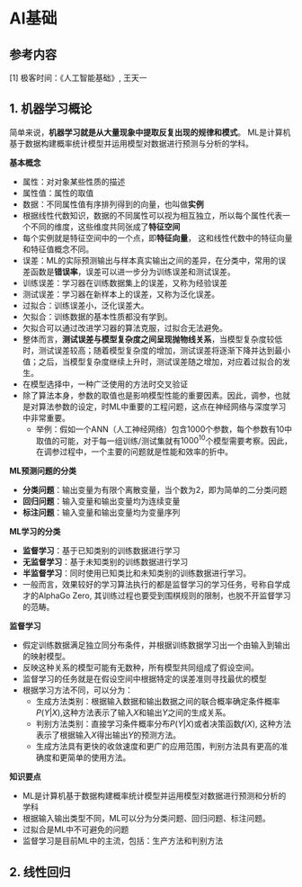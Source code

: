 # AI基础
## 参考内容
[1] 极客时间：《人工智能基础》, 王天一

## 1. 机器学习概论
简单来说，**机器学习就是从大量现象中提取反复出现的规律和模式**。
ML是计算机基于数据构建概率统计模型并运用模型对数据进行预测与分析的学科。 

**基本概念**
* 属性：对对象某些性质的描述
* 属性值：属性的取值
* 数据：不同属性值有序排列得到的向量，也叫做**实例**
* 根据线性代数知识，数据的不同属性可以视为相互独立，所以每个属性代表一个不同的维度，这些维度共同张成了**特征空间**
* 每个实例就是特征空间中的一个点，即**特征向量**， 这和线性代数中的特征向量和特征值概念不同。
* 误差：ML的实际预测输出与样本真实输出之间的差异，在分类中，常用的误差函数是**错误率**，误差可以进一步分为训练误差和测试误差。
* 训练误差：学习器在训练数据集上的误差，又称为经验误差
* 测试误差：学习器在新样本上的误差，又称为泛化误差。
* 过拟合：训练误差小，泛化误差大。
* 欠拟合：训练数据的基本性质都没有学到。
* 欠拟合可以通过改进学习器的算法克服，过拟合无法避免。
* 整体而言，**测试误差与模型复杂度之间呈现抛物线关系**，当模型复杂度较低时，测试误差较高；随着模型复杂度的增加，测试误差将逐渐下降并达到最小值；之后，当模型复杂度继续上升时，测试误差随之增加，对应着过拟合的发生。
* 在模型选择中，一种广泛使用的方法时交叉验证
* 除了算法本身，参数的取值也是影响模型性能的重要因素。因此，调参，也就是对算法参数的设定，时ML中重要的工程问题，这点在神经网络与深度学习中非常重要。
  * 举例：假如一个ANN（人工神经网络）包含1000个参数，每个参数有10中取值的可能，对于每一组训练/测试集就有$1000^{10}$个模型需要考察。因此，在调参过程中，一个主要的问题就是性能和效率的折中。

**ML预测问题的分类**
* **分类问题**：输出变量为有限个离散变量，当个数为2，即为简单的二分类问题
* **回归问题**：输入变量和输出变量均为连续变量
* **标注问题**：输入变量和输出变量均为变量序列

**ML学习的分类**
* **监督学习**：基于已知类别的训练数据进行学习
* **无监督学习**：基于未知类别的训练数据进行学习
* **半监督学习**：同时使用已知类比和未知类别的训练数据进行学习。
* 一般而言，效果较好的学习算法执行的都是监督学习的学习任务，号称自学成才的AlphaGo Zero, 其训练过程也要受到围棋规则的限制，也脱不开监督学习的范畴。

**监督学习**
* 假定训练数据满足独立同分布条件，并根据训练数据学习出一个由输入到输出的映射模型。
* 反映这种关系的模型可能有无数种，所有模型共同组成了假设空间。
* 监督学习的任务就是在假设空间中根据特定的误差准则寻找最优的模型
* 根据学习方法不同，可以分为：
  * 生成方法类别：根据输入数据和输出数据之间的联合概率确定条件概率$P(Y|X)$,这种方法表示了输入$X$和输出$Y$之间的生成关系。
  * 判别方法类别：直接学习条件概率分布$P(Y|X)$或者决策函数$f(X)$, 这种方法表示了根据输入$X$得出输出$Y$的预测方法。
  * 生成方法具有更快的收敛速度和更广的应用范围，判别方法具有更高的准确度和更简单的使用方法。

**知识要点**
* ML是计算机基于数据构建概率统计模型并运用模型对数据进行预测和分析的学科
* 根据输入输出类型不同，ML可以分为分类问题、回归问题、标注问题。
* 过拟合是ML中不可避免的问题
* 监督学习是目前ML中的主流，包括：生产方法和判别方法

## 2. 线性回归





